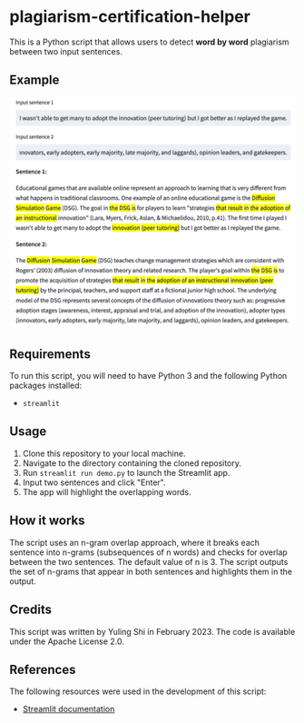 # plagiarism-certification-helper

This is a Python script that allows users to detect **word by word** plagiarism between two input sentences.

## Example

![](https://raw.githubusercontent.com/YerbaSite/images/main/202402221310179.png)

## Requirements

To run this script, you will need to have Python 3 and the following Python packages installed:

- `streamlit`

## Usage

1. Clone this repository to your local machine.
2. Navigate to the directory containing the cloned repository.
3. Run `streamlit run demo.py` to launch the Streamlit app.
4. Input two sentences and click "Enter".
5. The app will highlight the overlapping words.

## How it works

The script uses an n-gram overlap approach, where it breaks each sentence into n-grams (subsequences of n words) and checks for overlap between the two sentences. The default value of n is 3. The script outputs the set of n-grams that appear in both sentences and highlights them in the output.

## Credits

This script was written by Yuling Shi in February 2023. The code is available under the Apache License 2.0.

## References

The following resources were used in the development of this script:

- [Streamlit documentation](https://docs.streamlit.io/)
